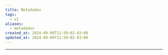 ```yaml
---
title: Metadados
tags:
  - v1
aliases:
  - metadados
created_at: 2024-09-09T11:59:02-03:00
updated_at: 2024-09-09T11:59:02-03:00
---
```



---


